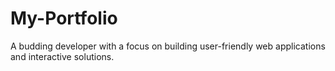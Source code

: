 # My-Portfolio
A budding developer with a focus on building user-friendly web applications and interactive solutions.
